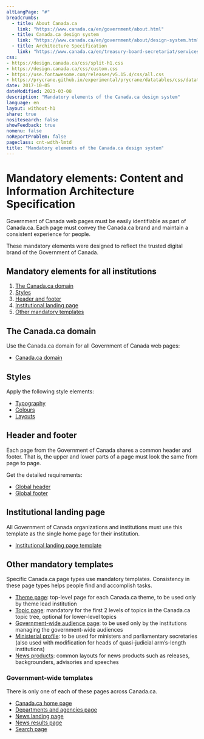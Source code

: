 ```yaml
---
altLangPage: "#"
breadcrumbs:
  - title: About Canada.ca
    link: "https://www.canada.ca/en/government/about.html"
  - title: Canada.ca design system
    link: "https://www.canada.ca/en/government/about/design-system.html"
  - title: Architecture Specification
    link: "https://www.canada.ca/en/treasury-board-secretariat/services/government-communications/canada-content-information-architecture-specification.html"
css:
- https://design.canada.ca/css/split-h1.css
- https://design.canada.ca/css/custom.css
- https://use.fontawesome.com/releases/v5.15.4/css/all.css
- https://prycrane.github.io/experimental/prycrane/datatables/css/datatables-fun.css
date: 2017-10-05
dateModified: 2023-03-08
description: "Mandatory elements of the Canada.ca design system"
language: en
layout: without-h1
share: true
nositesearch: false
showFeedback: true
nomenu: false
noReportProblem: false
pageclass: cnt-wdth-lmtd
title: "Mandatory elements of the Canada.ca design system"
---
```

<h1 property="name" id="wb-cont" dir="ltr"><span class="stacked"><span>Mandatory elements</span>: <span>Content and Information Architecture Specification</span></span></h1>
<p>Government of Canada web pages must be easily identifiable as part of Canada.ca. Each page must convey the Canada.ca brand and maintain a consistent experience for people.</p>
<p>These mandatory elements were designed to reflect the trusted digital brand of the Government of Canada.</p>
<section>
  <h2>Mandatory elements for all institutions</h2>
  <ol>
    <li><a href="#domain">The Canada.ca domain</a></li>
    <li><a href="#styles">Styles</a></li>
    <li><a href="#header-footer">Header and footer</a> </li>
    <li><a href="#inst_home">Institutional landing page</a> </li>
    <li><a href="#mandatory">Other mandatory templates</a></li>
  </ol>
</section>
<h2 id="domain">The Canada.ca domain</h2>
<p>Use the Canada.ca domain for all Government of Canada web pages:</p>
<ul>
  <li><a href="https://design.canada.ca/common-design-patterns/canada-dot-ca.html">Canada.ca domain</a></li>
</ul>
<h2 id="styles">Styles</h2>
<p>Apply the following style elements:</p>
<ul>
  <li><a href="https://design.canada.ca/styles/typography.html">Typography</a></li>
  <li><a href="https://design.canada.ca/styles/colours.html">Colours</a></li>
  <li><a href="https://design.canada.ca/styles/layouts.html">Layouts</a></li>
</ul>
<h2 id="header-footer">Header and footer</h2>
<p>Each page from the Government of Canada shares a common header and footer. That is, the upper and lower parts of a page must look the same from page to page.</p>
<p>Get the detailed requirements:</p>
<ul>
  <li><a href="https://design.canada.ca/common-design-patterns/global-header.html">Global header</a></li>
  <li><a href="https://design.canada.ca/common-design-patterns/site-footer.html">Global footer</a></li>
</ul>
<h2 id="inst_home">Institutional landing page</h2>
<p>All Government of Canada organizations and institutions must use this template as the single home page for their institution.</p>
<ul>
  <li><a href="https://design.canada.ca/mandatory-templates/institutional-profile-pages.html">Institutional landing page template</a></li>
</ul>
<h2 id="mandatory">Other mandatory templates</h2>
<p>Specific Canada.ca page types use mandatory templates. Consistency in these page types helps people find and accomplish tasks. </p>
<ul>
  <li><a href="https://design.canada.ca/mandatory-templates/theme-topic.html">Theme page</a>: top-level page for each Canada.ca theme, to be used only by theme lead institution</li>
  <li><a href="https://design.canada.ca/mandatory-templates/theme-topic.html">Topic page</a>: mandatory for the first 2 levels of topics in the Canada.ca topic tree, optional for lower-level topics</li>
  <li><a href="https://design.canada.ca/mandatory-templates/audience-pages.html">Government-wide audience page</a>: to be used only by the institutions managing the government-wide audiences</li>
  <li><a href="https://design.canada.ca/mandatory-templates/ministerial-profile-pages.html">Ministerial profile</a>: to be used for ministers and parliamentary secretaries (also used with modification for heads of quasi-judicial arm’s-length institutions)</li>
  <li><a href="https://design.canada.ca/mandatory-templates/news-pages.html#product">News products</a>: common layouts for news products such as releases, backgrounders, advisories and speeches</li>
</ul>
<h3 id="gc-wide">Government-wide templates</h3>
<p>There is only one of each of these pages across Canada.ca.</p>
<ul>
  <li><a href="https://design.canada.ca/mandatory-templates/home-page.html">Canada.ca home page</a></li>
  <li><a href="https://design.canada.ca/mandatory-templates/department-agencies-page.html">Departments and agencies page</a></li>
  <li><a href="https://design.canada.ca/mandatory-templates/news-pages.html#landing">News landing page</a></li>
  <li><a href="https://design.canada.ca/mandatory-templates/news-pages.html#results">News results page</a></li>
  <li><a href="https://design.canada.ca/mandatory-templates/search-page.html">Search page</a></li>
</ul>

